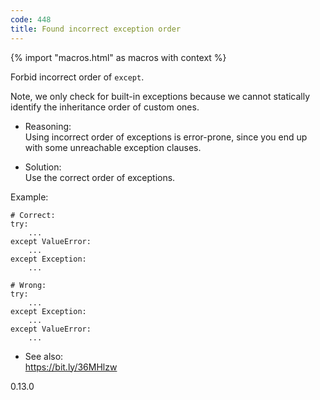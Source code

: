 ```yaml
---
code: 448
title: Found incorrect exception order
---
```


{% import "macros.html" as macros with context %}

Forbid incorrect order of `except`.

Note, we only check for built-in exceptions because we cannot statically
identify the inheritance order of custom ones.

  - Reasoning:  
    Using incorrect order of exceptions is error-prone, since you end up
    with some unreachable exception clauses.

  - Solution:  
    Use the correct order of exceptions.

Example:

    # Correct:
    try:
        ...
    except ValueError:
        ...
    except Exception:
        ...
    
    # Wrong:
    try:
        ...
    except Exception:
        ...
    except ValueError:
        ...

  - See also:  
    <https://bit.ly/36MHlzw>

<div class="versionadded">

0.13.0

</div>
